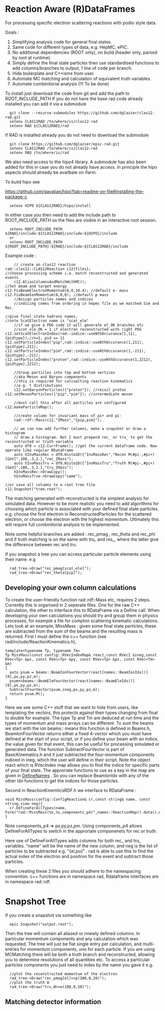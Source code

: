 # Reaction Aware (R)DataFrames

For processing specific electron scattering reactions with podio style data.

Goals :

1. Simplifying analysis code for general final states.
2. Same code for different types of data, e.g. HepMC, ePIC.
3. No additional dependencies (ROOT only), no build (header only, parsed by root at runtime).
4. Simply define the final state particles then use standardised functions to add columns/branches to output, 1 line of code per branch.
5. Hide boilerplate and C++isms from user.
6. Automate MC matching and calculation of equivalent truth variables.
7. Automate combinitorial analysis (!!! To be done)

To install just download the code from git and add the path to ROOT_INCLUDE_PATH
If you do not have the base rad code already installed you can add it via a submodule

      git clone --recurse-submodules https://github.com/dglazier/clas12-rad.git
      setenv CLAS12RAD /to/where/is/clas12-rad
      setenv RAD ${CLAS12RAD}/rad

If RAD is installed already you do not need to download the submodule

      git clone https://github.com/dglazier/epic-rad.git
      setenv CLAS12RAD /to/where/is/clas12-rad
      setenv RAD /to/where/is/rad

We also need access to the hipo4 library. A submodule has also been added for this in case you do not already have access. In principle the hipo aspects should already be availbale on ifarm.

To build hipo see

https://github.com/gavalian/hipo?tab=readme-ov-file#installing-the-package-c

      setenv HIPO ${CLAS12RAD}/hipo/install


In either case you then need to add the include path to ROOT_INCLUDE_PATH so the files are visible in an interactive root session.

      setenv ROOT_INCLUDE_PATH ${RAD}/include:${CLAS12RAD}/include:${HIPO}/include
      or
      setenv ROOT_INCLUDE_PATH ${ROOT_INCLUDE_PATH}:${RAD}/include:${CLAS12RAD}/include
      
  Example code :

        // create an clas12 reaction
 	rad::clas12::CLAS12Reaction c12{files};	
	//choose processing scheme i.e. match reconstructed and generated events
        c12.AliasColumnsAndMatchWithMC();
	//Set beam and target energy
	c12.FixBeamElectronMomentum(0,0,10.4); //default e- mass
  	c12.FixBeamIonMomentum(0,0,0); //default p mass
        //Assign particles names and indices
        //indicing comes from ordering in hepmc file as we matched Sim and Rec.

	//give final state hadrons names,
	//note ScatElectron name is "scat_ele"
        //if we give a PDG code it will generate el_OK branches etc
        //scat_ele_OK = 1 if electron reconstructed with right PDG
	c12.setScatElectronIndex(rad::indice::useNthOccurance(1,11),{pidtype});//n=1, pid == 11
  	c12.setParticleIndex("pip",rad::indice::useNthOccurance(1,211),{pidtype},211);
 	c12.setParticleIndex("pim",rad::indice::useNthOccurance(1,-211),{pidtype},-211);
 	c12.setParticleIndex("proton",rad::indice::useNthOccurance(1,2212),{pidtype},2212);
         
        //Group particles into top and bottom vertices
        //aka Meson and Baryon components
        //this is required for calcualting reaction kinematics
        //e.g. t distributions
    	c12.setBaryonParticles({"proton"}); //recoil proton
 	c12.setMesonParticles({"pip","pim"}); //intermediate meson

        //must call this after all particles are configured
 	c12.makeParticleMap();
	
        //create column for invariant mass of pi+ and pi-
        rad::rdf::Mass(c12,"IMass","{pip,pim}");

        // we can now add further columns, make a snapshot or draw a histogram
        // draw a histogram. Not I must prepend rec_ or tru_ to get the reconstructed or truth variable
        auto df0 = c12.CurrFrame(); //get the current dataframe node. Now operate like regular RDataFrame
        auto hInvMassRec = df0.Histo1D({"InvMassRec","Recon M(#pi-,#pi+) [GeV]",100,.3,2.},"rec_IMass");
        auto hInvMassTru = df0.Histo1D({"InvMassTru","Truth M(#pi-,#pi+) [GeV]",100,.3,2.},"tru_IMass");
        hInvMassRec->DrawCopy();
        hInvMassTrue->DrawCopy("same");

	//or save all columns to a root tree file
	c12.Snapshot("tree.root");


The matching generated with reconstructed is the simplest analysis for simulated data. However to be more 
realistic you need to add algorithms for choosing which particle is associated with your defined final state particles.
e.g. choose the first electron in ReconstructedParticles for the scattered electron, 
or choose the electron with the highest momentum. Ultimately this will require full combinitorial analysis to be implemented.

Note some helpful branches are added : rec_pmag , rec_theta and rec_phi and if truth matching is on the same with tru_ and res_, where the latter give the difference between rec and tru.

If you snapshot a tree you can access particular particle elements using their name.
e.g

      rad_tree->Draw("rec_pmag[scat_ele]");
      rad_tree->Draw("rec_theta[pip]");

## Developing your own column calculations

To create the user-friendly function rad::rdf::Mass etc, requires 2 steps. Currently this is organised in 2 seperate files.
One for the raw C++ calculation, the other to interface this to RDataFrame via a Define call. When developing your own 
calculations you should try and group them in physics processes, for example a file for compton scattering kinematic calculations.
Lets look at an example, MissMass : given some final state particles, these are subtracted from the sum of the beams and the 
resulting mass is returned. First I must define the c++ function (see rad/include/ReactionKinematics.h),

    template<typename Tp, typename Tm>
    Tp MissMass(const config::RVecIndexMap& react,const RVecI &ineg,const RVec<Tp> &px, const RVec<Tp> &py, const RVec<Tp> &pz, const RVec<Tm> &m)
    { 
      auto psum = beams::BeamIonFourVector(react[names::BeamIonIdx()][0],px,py,pz,m);
      psum+=beams::BeamEleFourVector(react[names::BeamEleIdx()][0],px,py,pz,m);
      SubtractFourVector(psum,ineg,px,py,pz,m);
      return psum.M();
    }

Here we see some C++ stuff that we want to hide from users, like templating the vectors, this protects against their types changing 
from float to double for example. The type Tp and Tm are deduced at run time and the types of momentum and mass arrays can be different.
To sum the beams we start with the ion beams:: means this function is defined in Beams.h, BeamIonFourVector returns either a fixed 
4-vector which you must have defined at the start of your script, or if you define your beam with an indice, the value given for that 
event, this can be useful for processing simulated or generated data.
The function SubtractFourVector is part of BasicKinematics.h and it just subtracted the four-momentum components indiced in ineg,
which the user will define in their script.
Note the object react which is RVecIndex map allows you to find the indice for specific parts of your final state. The approriate functions to use as a key in the map are given in [DefineNames](https://github.com/dglazier/rad/blob/master/include/DefineNames.h) . So you can replace BeamIonIdx with any of the other Idx functions to get the indices for those particles.

Second in ReactionKinemticsRDF.h we interface to RDataFrame :

    void MissMass(config::ConfigReaction& cr,const string& name, const string_view neg){
      cr.DefineForAllTypes(name, Form("rad::MissMass(%s,%s,components_p4)",names::ReactionMap().data(),neg.data()));
    }

Note components_p4 => px,py,pz,pm. Using components_p4 allows DefineForAllTypes to switch in the approriate componenets for rec or truth. 

Here use of DefineForAllTypes adds columns for both rec_ and tru_ variables. "name" will be the name of the new column, and neg
is the list of particles to be subtracted e.g. "{el,po}" . rad is able to use this to find the actual index of the electron and 
positron for the event and subtract those particles.

When creating these 2 files you should adhere to the namespacing convention. c++ functions are in namespace rad, Rdataframe 
interfaces are in namespace rad::rdf.
 

# Snapshot Tree

If you create a snapshot via something like

      epic.Snapshot("output.root");

Then the tree will contain all aliased or nnewly defined columns. In particular momentum components and any calculation which was requested. The tree will just be flat single entry per calculation, and multi-entries for momentum components, one for each particle. If you are using MCMatching there will be both a truth branch and reconstructed, allowing you to determine resolutions of all quantities etc. To access a particular particles components you just need to index by the name you gave it e.g.

      //plot the reconstructed momentum of the electron
      rad_tree->Draw("rec_pmag[el]>>p(100,0,20)");
      //plot the truth W
      rad_tree->Draw("tru_W>>w(100,0,50)");



## Matching detector information

